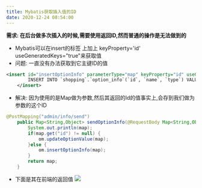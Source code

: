 ```yaml
---
title: Mybatis获取插入值的ID
date: 2020-12-24 08:54:00
---
```


**需求: 在后台做多次插入的时候,需要使用返回ID,然而普通的操作是无法做到的**
* Mybatis可以在insert的标签 上加上 keyProperty='id' useGeneratedKeys="true"来获取值
* 问题: 一直没有办法获取到它主键ID的值
```xml
<insert id="insertOptionInfo" parameterType="map" keyProperty="id" useGeneratedKeys="true">
        INSERT INTO `shopping`.`option_info`(`id`, `name`, `type`) VALUES (null, #{name}, 0)
    </insert>
```
* 解决: 因为使用的是Map做为参数,然后其返回的Id的值事实上,会存到我们做为参数的这个ID
```java
@PostMapping("admin/info/send")
    public Map<String,Object> sendOptionInfo(@RequestBody Map<String,Object> map) {
        System.out.println(map);
        if(map.get("id") != null) {
            om.updateOptionValue(map);
        }else {
            om.insertOptionInfo(map);
        }
        return map;
    }
```

* 下面是其在前端的返回值
![](https://img2020.cnblogs.com/blog/2146100/202012/2146100-20201224085337263-1365715303.png)
